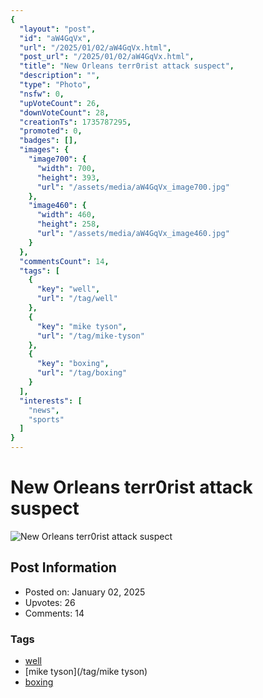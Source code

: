 ```yaml
---
{
  "layout": "post",
  "id": "aW4GqVx",
  "url": "/2025/01/02/aW4GqVx.html",
  "post_url": "/2025/01/02/aW4GqVx.html",
  "title": "New Orleans terr0rist attack suspect",
  "description": "",
  "type": "Photo",
  "nsfw": 0,
  "upVoteCount": 26,
  "downVoteCount": 28,
  "creationTs": 1735787295,
  "promoted": 0,
  "badges": [],
  "images": {
    "image700": {
      "width": 700,
      "height": 393,
      "url": "/assets/media/aW4GqVx_image700.jpg"
    },
    "image460": {
      "width": 460,
      "height": 258,
      "url": "/assets/media/aW4GqVx_image460.jpg"
    }
  },
  "commentsCount": 14,
  "tags": [
    {
      "key": "well",
      "url": "/tag/well"
    },
    {
      "key": "mike tyson",
      "url": "/tag/mike-tyson"
    },
    {
      "key": "boxing",
      "url": "/tag/boxing"
    }
  ],
  "interests": [
    "news",
    "sports"
  ]
}
---
```


# New Orleans terr0rist attack suspect

![New Orleans terr0rist attack suspect](/assets/media/aW4GqVx_image700.jpg)

## Post Information

- Posted on: January 02, 2025
- Upvotes: 26
- Comments: 14

### Tags

- [well](/tag/well)
- [mike tyson](/tag/mike tyson)
- [boxing](/tag/boxing)
